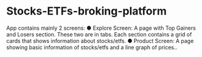 # Stocks-ETFs-broking-platform
App contains mainly 2 screens: ● Explore Screen: A page with Top Gainers and Losers section. These two are in tabs. Each section contains a grid of cards that shows information about stocks/etfs. ● Product Screen: A page showing basic information of stocks/etfs and a line graph of prices..
